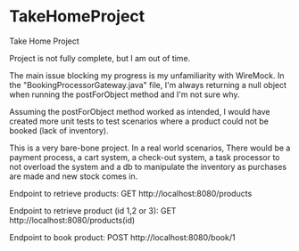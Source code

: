 # TakeHomeProject

Take Home Project

Project is not fully complete, but I am out of time.

The main issue blocking my progress is my unfamiliarity with WireMock. In the "BookingProcessorGateway.java" file, I'm always returning a null object when running the postForObject method and I'm not sure why.

Assuming the postForObject method worked as intended, I would have created more unit tests to test scenarios where a product could not be booked (lack of inventory).

This is a very bare-bone project. In a real world scenarios, There would be a payment process, a cart system, a check-out system, a task processor to not overload the system and a db to manipulate the inventory as purchases are made and new stock comes in.

Endpoint to retrieve products:
GET http://localhost:8080/products

Endpoint to retrieve product (id 1,2 or 3):
GET http://localhost:8080/products(id)

Endpoint to book product:
POST http://localhost:8080/book/1
